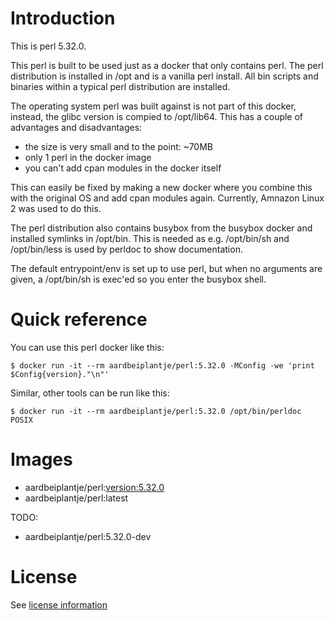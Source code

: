 # Introduction

This is perl 5.32.0. 

This perl is built to be used just as a docker that only contains perl. The
perl distribution is installed in /opt and is a vanilla perl install. All bin
scripts and binaries within a typical perl distribution are installed.

The operating system perl was built against is not part of this docker,
instead, the glibc version is compied to /opt/lib64. This has a couple of
advantages and disadvantages:

* the size is very small and to the point: ~70MB
* only 1 perl in the docker image
* you can't add cpan modules in the docker itself

This can easily be fixed by making a new docker where you combine this with the
original OS and add cpan modules again. Currently, Amnazon Linux 2 was used to
do this.

The perl distribution also contains busybox from the busybox docker and
installed symlinks in /opt/bin. This is needed as e.g. /opt/bin/sh and
/opt/bin/less is used by perldoc to show documentation.

The default entrypoint/env is set up to use perl, but when no arguments are
given, a /opt/bin/sh is exec'ed so you enter the busybox shell.

# Quick reference

You can use this perl docker like this:

  `$ docker run -it --rm aardbeiplantje/perl:5.32.0 -MConfig -we 'print $Config{version}."\n"'`

Similar, other tools can be run like this:

  `$ docker run -it --rm aardbeiplantje/perl:5.32.0 /opt/bin/perldoc POSIX`

# Images

* aardbeiplantje/perl:<version:5.32.0>
* aardbeiplantje/perl:latest

TODO:
* aardbeiplantje/perl:5.32.0-dev

# License

See [license information](https://dev.perl.org/licenses/)


